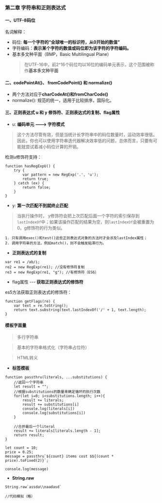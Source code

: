 ### 第二章 字符串和正则表达式

#### 一、UTF-8码位


名词解释：

- 码位: **每一个字符的“全球唯一的标识符，从0开始的数值”**
- 字符编码：**表示某个字符的数值或码位即为该字符的字符编码。**
- 基本多文种平面（BMP，Basic Multilingual Plane）
    > 在UTF-16中，前2^16个码位均以16位的编码单元表示，这个范围被称作**基本多文种平面**

#### 二、codePointAt()、 fromCodePoint() 和 normalize()

- 两个方法对应于**charCodeAt()**和**fromCharCode()**
- normalize(): 规范的统一，适用于比较排序，国际化。

#### 三、正则表达式 u 和  y 修饰符、正则表达式的复制、flag属性

- u:  **编码单元 ---> 字符模式**
> 这个方法尽管有效，但是当统计长字符串中的码位数量时，运动效率很低。因此，你也可以使用字符串迭代器解决效率低的问题，总体而言，只要有可能就尝试着减小码位计算的开销。

检测u修饰符支持：
```
function hasRegExpU() {
    try {
        var pattern = new RegExp('.', 'u');
        return true;
    } catch (ex) {
        return false;
    }
}
```
- y:  **第一次匹配不到就终止匹配**

> 当执行操作时， y修饰符会把上次匹配后面一个字符的索引保存到```lastIndexOf```中；如果该操作匹配的结果为空，则```lastIndexOf```会被重置为0。g修饰符的行为类似。

    1. 只有调用exec()和test()这些正则表达式对象的方法时才会涉及lastIndex属性；
    2. 调用字符串的方法，例如match()，则不会触发粘滞行为。
    
- **正则表达式的复制**

```
var re1 = /ab/i;
re2 = new RegExp(re1); //没有修饰符复制
re3 = new RegExp(re1, "g"); //有修饰符（ES6）
```

- flag属性 --- **获取正则表达式的修饰符**

es5方法获取正则表达式的修饰符：
```
function getFlags(re) {
    var text = re.toString();
    return text.substring(text.lastIndexOf('/' + 1, text.length);
}
```
 #### 模板字面量
 
 > 多行字符串
 
 > 基本的字符串格式化（字符串占位符）
 
 > HTML转义

- **标签模板**

```
function passthru(literals, ...substitutions) {
    //返回一个字符串
    let result = "";
    //根据substitutions的数量来确定循环的执行次数
    for(let i=0; i<substitutions.length; i++){
        result += literals;
        result += substitutions[i]
        console.log(literals[i]) 
        console.log(substitutions[i])
    }
    
    //合并最后一个literal
    result += literals[literals.length - 1];
    return result;
}

let count = 10;
price = 0.25;
message = passthru`${count} items cost $${(count * price).toFixed(2)}`;

console.log(message)
```
- **String.raw**
```
String.raw`assda\\naadasd`

//代码模拟（略）
```
